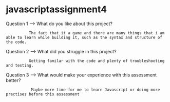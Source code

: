# javascriptassignment4


Question 1 --> What do you like about this project?

              The fact that it a game and there are many things that i am able to learn while building it, such as the syntax and structure of the code.

Question 2 --> What did you struggle in this project?

              Getting familar with the code and plenty of troubleshooting and testing.

Question 3 --> What would make your experience with this assessment better?

               Maybe more time for me to learn Javascript or doing more practises before this assessment
